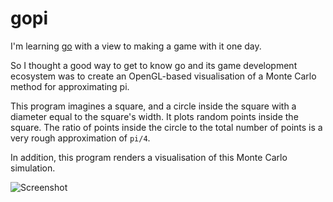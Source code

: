 # gopi

I'm learning [go](https://golang.org) with a view to making a game with it one day.

So I thought a good way to get to know go and its game development ecosystem was to create an OpenGL-based visualisation of a Monte Carlo method for approximating pi.

This program imagines a square, and a circle inside the square with a diameter equal to the square's width. It plots random points inside the square. The ratio of points inside the circle to the total number of points is a very rough approximation of `pi/4`.

In addition, this program renders a visualisation of this Monte Carlo simulation.

![Screenshot](https://i.imgur.com/UeDeVJa.png)
